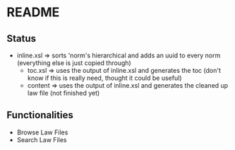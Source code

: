 # README

## Status
* inline.xsl => sorts 'norm's hierarchical and adds an uuid to every norm (everything else is just copied through)
  * toc.xsl => uses the output of inline.xsl and generates the toc (don't know if this is really need, thought it could be useful)
  * content => uses the output of inline.xsl and generates the cleaned up law file (not finished yet)

## Functionalities
* Browse Law Files
* Search Law Files

